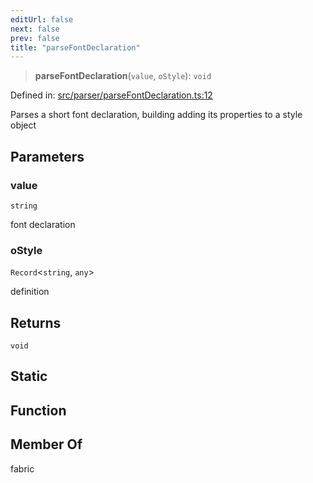 ```yaml
---
editUrl: false
next: false
prev: false
title: "parseFontDeclaration"
---
```


> **parseFontDeclaration**(`value`, `oStyle`): `void`

Defined in: [src/parser/parseFontDeclaration.ts:12](https://github.com/fabricjs/fabric.js/blob/8748628df7e9de00ba77413bfc3ad9e9fe9d4f30/src/parser/parseFontDeclaration.ts#L12)

Parses a short font declaration, building adding its properties to a style object

## Parameters

### value

`string`

font declaration

### oStyle

`Record`\<`string`, `any`\>

definition

## Returns

`void`

## Static

## Function

## Member Of

fabric
